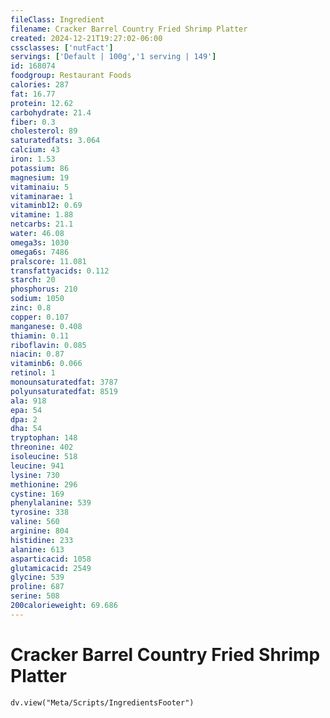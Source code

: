 ```yaml
---
fileClass: Ingredient
filename: Cracker Barrel Country Fried Shrimp Platter
created: 2024-12-21T19:27:02-06:00
cssclasses: ['nutFact']
servings: ['Default | 100g','1 serving | 149']
id: 168074
foodgroup: Restaurant Foods
calories: 287
fat: 16.77
protein: 12.62
carbohydrate: 21.4
fiber: 0.3
cholesterol: 89
saturatedfats: 3.064
calcium: 43
iron: 1.53
potassium: 86
magnesium: 19
vitaminaiu: 5
vitaminarae: 1
vitaminb12: 0.69
vitamine: 1.88
netcarbs: 21.1
water: 46.08
omega3s: 1030
omega6s: 7486
pralscore: 11.081
transfattyacids: 0.112
starch: 20
phosphorus: 210
sodium: 1050
zinc: 0.8
copper: 0.107
manganese: 0.408
thiamin: 0.11
riboflavin: 0.085
niacin: 0.87
vitaminb6: 0.066
retinol: 1
monounsaturatedfat: 3787
polyunsaturatedfat: 8519
ala: 918
epa: 54
dpa: 2
dha: 54
tryptophan: 148
threonine: 402
isoleucine: 518
leucine: 941
lysine: 730
methionine: 296
cystine: 169
phenylalanine: 539
tyrosine: 338
valine: 560
arginine: 804
histidine: 233
alanine: 613
asparticacid: 1058
glutamicacid: 2549
glycine: 539
proline: 687
serine: 508
200calorieweight: 69.686
---
```


# Cracker Barrel Country Fried Shrimp Platter

```dataviewjs
dv.view("Meta/Scripts/IngredientsFooter")
```